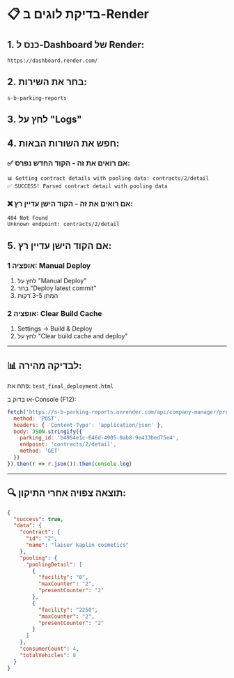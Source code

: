 # 📋 **בדיקת לוגים ב-Render**

## **1. כנס ל-Dashboard של Render:**
```
https://dashboard.render.com/
```

## **2. בחר את השירות:**
```
s-b-parking-reports
```

## **3. לחץ על "Logs"**

## **4. חפש את השורות הבאות:**

### **✅ אם רואים את זה - הקוד החדש נפרס:**
```
📊 Getting contract details with pooling data: contracts/2/detail
✅ SUCCESS! Parsed contract detail with pooling data
```

### **❌ אם רואים את זה - הקוד הישן עדיין רץ:**
```
404 Not Found
Unknown endpoint: contracts/2/detail
```

## **5. אם הקוד הישן עדיין רץ:**

### **אופציה 1: Manual Deploy**
1. לחץ על "Manual Deploy" 
2. בחר "Deploy latest commit"
3. המתן 3-5 דקות

### **אופציה 2: Clear Build Cache**
1. Settings → Build & Deploy
2. לחץ על "Clear build cache and deploy"

---

## **📊 לבדיקה מהירה:**

פתח את: `test_final_deployment.html`

או בדוק ב-Console (F12):
```javascript
fetch('https://s-b-parking-reports.onrender.com/api/company-manager/proxy', {
  method: 'POST',
  headers: { 'Content-Type': 'application/json' },
  body: JSON.stringify({
    parking_id: 'b4954e1c-646d-4905-9ab8-9e433bed75e4',
    endpoint: 'contracts/2/detail',
    method: 'GET'
  })
}).then(r => r.json()).then(console.log)
```

---

## **🔍 תוצאה צפויה אחרי התיקון:**

```json
{
  "success": true,
  "data": {
    "contract": {
      "id": "2",
      "name": "laiser kaplin cosmetics"
    },
    "pooling": {
      "poolingDetail": [
        {
          "facility": "0",
          "maxCounter": "2",
          "presentCounter": "2"
        },
        {
          "facility": "2250",
          "maxCounter": "2",
          "presentCounter": "2"
        }
      ]
    },
    "consumerCount": 4,
    "totalVehicles": 8
  }
}
```
